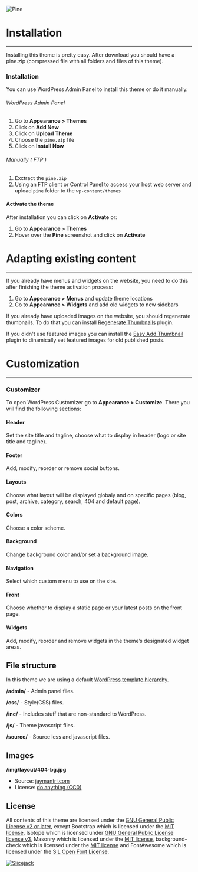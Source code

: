 ![Pine](http://slicejack.com/shared/pine.png "Pine")

# Installation
---------------
Installing this theme is pretty easy. After download you should have a pine.zip (compressed file with all folders and files of this theme).

### Installation
You can use WordPress Admin Panel to install this theme or do it manually.
###### WordPress Admin Panel

1. Go to **Appearance > Themes**
2. Click on **Add New**
3. Click on **Upload Theme**
4. Choose the `pine.zip` file
5. Click on **Install Now**

###### Manually ( FTP )

1. Exctract the `pine.zip`
2. Using an FTP client or Control Panel to access your host web server and upload `pine` folder to the `wp-content/themes`


#### Activate the theme
After installation you can click on **Activate** or:

1. Go to **Appearance > Themes**
2. Hover over the **Pine** screenshot and click on **Activate**


# Adapting existing content
---------------
If you already have menus and widgets on the website, you need to do this after finishing the theme activation process:

1. Go to **Appearance > Menus** and update theme locations
2. Go to **Appearance > Widgets** and add old widgets to new sidebars

If you already have uploaded images on the website, you should regenerate thumbnails. To do that you can install [Regenerate Thumbnails](http://wordpress.org/plugins/regenerate-thumbnails/) plugin.

If you didn't use featured images you can install the [Easy Add Thumbnail](http://wordpress.org/plugins/easy-add-thumbnail/) plugin to dinamically set featured images for old published posts.

# Customization
---------------
### Customizer
To open WordPress Customizer go to **Appearance > Customize**. There you will find the following sections:

#### Header
Set the site title and tagline, choose what to display in header (logo or site title and tagline).

#### Footer
Add, modify, reorder or remove social buttons.

#### Layouts
Choose what layout will be displayed globaly and on specific pages (blog, post, archive, category, search, 404 and default page).

#### Colors
Choose a color scheme.

#### Background
Change background color and/or set a background image.

#### Navigation
Select which custom menu to use on the site.

#### Front
Choose whether to display a static page or your latest posts on the front page.

#### Widgets
Add, modify, reorder and remove widgets in the theme’s designated widget areas.

## File structure
In this theme we are using a default [WordPress template hierarchy](http://codex.wordpress.org/Template_Hierarchy).

**/admin/** - Admin panel files.

**/css/** - Style(CSS) files.

**/inc/** - Includes stuff that are non-standard to WordPress.

**/js/** - Theme javascript files.

**/source/** - Source less and javascript files.

## Images
**/img/layout/404-bg.jpg**
- Source: [jaymantri.com](http://jaymantri.com/post/118955926303/download)
- License: [do anything (CC0)](http://creativecommons.org/publicdomain/zero/1.0/)

## License

All contents of this theme are licensed under the [GNU General Public License v2 or later](http://www.gnu.org/licenses/gpl-2.0.html), except Bootstrap which is licensed under the [MIT license](https://raw.githubusercontent.com/twbs/bootstrap/master/LICENSE), Isotope which is licensed under [GNU General Public License license v3](https://www.gnu.org/licenses/gpl-3.0.html), Masonry which is licensed under the [MIT license](http://desandro.mit-license.org), background-check which is licensed under the [MIT license](https://github.com/kennethcachia/background-check/blob/master/LICENSE) and FontAwesome which is licensed under the [SIL Open Font License](http://scripts.sil.org/OFL).

[![Slicejack](http://slicejack.com/shared/pine-footer.png "Slicejack")](http://slicejack.com "Slicejack")

